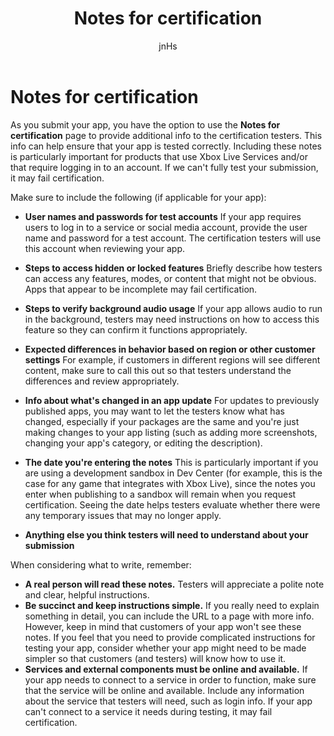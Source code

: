 ﻿---
author: jnHs
Description: As you submit your app, you have the option to use the Notes for certification page to provide additional info to the certification testers. This info can help ensure that your app is tested correctly.
title: Notes for certification
ms.assetid: 4A740A5F-F39F-4FE2-9391-EE00DB46B25A
ms.author: wdg-dev-content
ms.date: 04/03/2018
ms.topic: article
ms.prod: windows
ms.technology: uwp
keywords: windows 10, uwp, notes to testers
ms.localizationpriority: high
---

# Notes for certification


As you submit your app, you have the option to use the **Notes for certification** page to provide additional info to the certification testers. This info can help ensure that your app is tested correctly. Including these notes is particularly important for products that use Xbox Live Services and/or that require logging in to an account. If we can't fully test your submission, it may fail certification.

Make sure to include the following (if applicable for your app):

-   **User names and passwords for test accounts**
    If your app requires users to log in to a service or social media account, provide the user name and password for a test account. The certification testers will use this account when reviewing your app.

-   **Steps to access hidden or locked features**
    Briefly describe how testers can access any features, modes, or content that might not be obvious. Apps that appear to be incomplete may fail certification.

-   **Steps to verify background audio usage**
    If your app allows audio to run in the background, testers may need instructions on how to access this feature so they can confirm it functions appropriately.

-  **Expected differences in behavior based on region or other customer settings**
    For example, if customers in different regions will see different content, make sure to call this out so that testers understand the differences and review appropriately.

-   **Info about what's changed in an app update**
    For updates to previously published apps, you may want to let the testers know what has changed, especially if your packages are the same and you're just making changes to your app listing (such as adding more screenshots, changing your app's category, or editing the description).

-   **The date you're entering the notes**
    This is particularly important if you are using a development sandbox in Dev Center (for example, this is the case for any game that integrates with Xbox Live), since the notes you enter when publishing to a sandbox will remain when you request certification. Seeing the date helps testers evaluate whether there were any temporary issues that may no longer apply.

-  **Anything else you think testers will need to understand about your submission**

When considering what to write, remember:

-   **A real person will read these notes.** Testers will appreciate a polite note and clear, helpful instructions.
-   **Be succinct and keep instructions simple.** If you really need to explain something in detail, you can include the URL to a page with more info. However, keep in mind that customers of your app won't see these notes. If you feel that you need to provide complicated instructions for testing your app, consider whether your app might need to be made simpler so that customers (and testers) will know how to use it.
-   **Services and external components must be online and available.** If your app needs to connect to a service in order to function, make sure that the service will be online and available. Include any information about the service that testers will need, such as login info. If your app can't connect to a service it needs during testing, it may fail certification.

 

 




